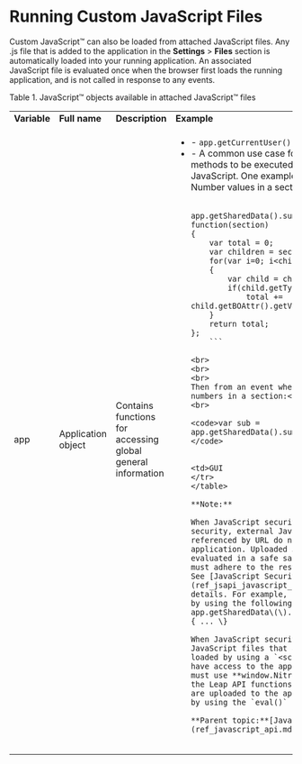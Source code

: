 # Running Custom JavaScript Files 

Custom JavaScript™ can also be loaded from attached JavaScript files. Any .js file that is added to the application in the **Settings** \> **Files** section is automatically loaded into your running application. An associated JavaScript file is evaluated once when the browser first loads the running application, and is not called in response to any events.

Table 1. JavaScript™ objects available in attached JavaScript™ files

<table>
<tr>
<td> <b>Variable</b> </td><td> <b>Full name</b> <td><b>Description</b></td> <td> <b>Example</b></td> <td> <b>Type</b>
</tr>
<tr>
<td>app
<td>Application object
<td>Contains functions for accessing global general information
<td>   <ul> <li>-   <code>app.getCurrentUser();</code></li>
       <li>-   A common use case for external .js files is utility methods to be executed later in events by custom JavaScript. One example is a function to sum up all Number values in a section:</li></ol><br>


```
app.getSharedData().sumNumbers = function(section)
{
	var total = 0;
	var children = section.getChildren();
	for(var i=0; i<children.getLength(); i++)
	{
		var child = children.get(i);
		if(child.getType() === 'number')
			total += child.getBOAttr().getValue();
	}
	return total;
};
    ```

<br>
<br>
<br>
Then from an event where you want to sum all numbers in a section:<br>
<br>
   
<code>var sub = app.getSharedData().sumNumbers(page.F_Expense);</code>
   

<td>GUI
</tr>
</table>

**Note:**

When JavaScript security is enabled: For added security, external JavaScript files that are referenced by URL do not load into the running application. Uploaded JavaScript files are evaluated in a safe sandbox and all content must adhere to the restrictions of the sandbox. See [JavaScript Security](ref_jsapi_javascript_security.md#) for more details. For example, functions must be defined by using the following format: app.getSharedData\(\).blat = function \(...\) \{ ... \}

When JavaScript security is disabled: External JavaScript files that are referenced by URL are loaded by using a `<script>` tag and does not have access to the app variable. These scripts must use **window.NitroApplication** to access the Leap API functions. JavaScript files that are uploaded to the application are evaluated by using the `eval()` function.

**Parent topic:**[JavaScript API](ref_javascript_api.md)

